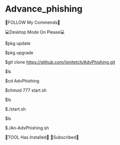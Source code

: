 # Advance_phishing

🔴FOLLOW My Commends🔴

💻Desktop Mode On Please💻

$pkg update


$pkg upgrade

$git clone https://github.com/Ignitetch/AdvPhishing.git

$ls

$cd AdvPhishing

$chmod 777 start.sh

$ls

$./start.sh

$ls

$./An-AdvPhishing.sh

🔴TOOL Has Installed🔴
🙏Subscribed🙏

